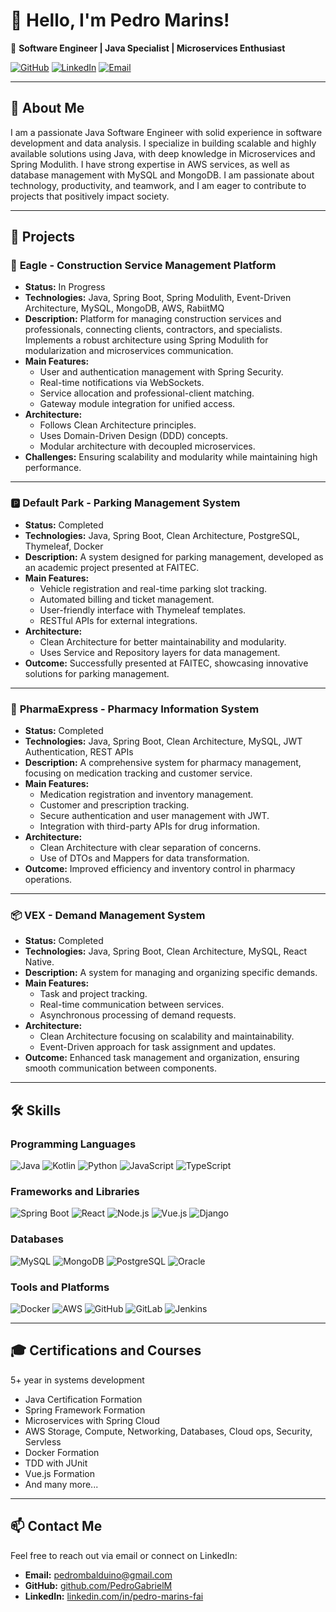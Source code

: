 # 👋 Hello, I'm Pedro Marins!

🚀 **Software Engineer | Java Specialist | Microservices Enthusiast**

[![GitHub](https://img.shields.io/badge/GitHub-181717?style=for-the-badge&logo=github&logoColor=white)](https://github.com/PedroGabrielM)
[![LinkedIn](https://img.shields.io/badge/LinkedIn-0077B5?style=for-the-badge&logo=linkedin&logoColor=white)](https://linkedin.com/in/pedro-marins-fai)
[![Email](https://img.shields.io/badge/Email-pedrombalduino@gmail.com-D14836?style=for-the-badge&logo=gmail&logoColor=white)](mailto:pedrombalduino@gmail.com)

---

## 📝 About Me
I am a passionate Java Software Engineer with solid experience in software development and data analysis. I specialize in building scalable and highly available solutions using Java, with deep knowledge in Microservices and Spring Modulith. I have strong expertise in AWS services, as well as database management with MySQL and MongoDB. I am passionate about technology, productivity, and teamwork, and I am eager to contribute to projects that positively impact society.

---

## 💼 Projects

### 🦅 **Eagle - Construction Service Management Platform**
- **Status:** In Progress
- **Technologies:** Java, Spring Boot, Spring Modulith, Event-Driven Architecture, MySQL, MongoDB, AWS, RabiitMQ
- **Description:** Platform for managing construction services and professionals, connecting clients, contractors, and specialists. Implements a robust architecture using Spring Modulith for modularization and microservices communication.
- **Main Features:**
  - User and authentication management with Spring Security.
  - Real-time notifications via WebSockets.
  - Service allocation and professional-client matching.
  - Gateway module integration for unified access.
- **Architecture:**
  - Follows Clean Architecture principles.
  - Uses Domain-Driven Design (DDD) concepts.
  - Modular architecture with decoupled microservices.
- **Challenges:** Ensuring scalability and modularity while maintaining high performance.

---

### 🅿️ **Default Park - Parking Management System**
- **Status:** Completed
- **Technologies:** Java, Spring Boot, Clean Architecture, PostgreSQL, Thymeleaf, Docker
- **Description:** A system designed for parking management, developed as an academic project presented at FAITEC.
- **Main Features:**
  - Vehicle registration and real-time parking slot tracking.
  - Automated billing and ticket management.
  - User-friendly interface with Thymeleaf templates.
  - RESTful APIs for external integrations.
- **Architecture:**
  - Clean Architecture for better maintainability and modularity.
  - Uses Service and Repository layers for data management.
- **Outcome:** Successfully presented at FAITEC, showcasing innovative solutions for parking management.

---

### 💊 **PharmaExpress - Pharmacy Information System**
- **Status:** Completed
- **Technologies:** Java, Spring Boot, Clean Architecture, MySQL, JWT Authentication, REST APIs
- **Description:** A comprehensive system for pharmacy management, focusing on medication tracking and customer service.
- **Main Features:**
  - Medication registration and inventory management.
  - Customer and prescription tracking.
  - Secure authentication and user management with JWT.
  - Integration with third-party APIs for drug information.
- **Architecture:**
  - Clean Architecture with clear separation of concerns.
  - Use of DTOs and Mappers for data transformation.
- **Outcome:** Improved efficiency and inventory control in pharmacy operations.

---

### 📦 **VEX - Demand Management System**
- **Status:** Completed
- **Technologies:** Java, Spring Boot, Clean Architecture, MySQL, React Native.
- **Description:** A system for managing and organizing specific demands.
- **Main Features:**
  - Task and project tracking.
  - Real-time communication between services.
  - Asynchronous processing of demand requests.
- **Architecture:**
  - Clean Architecture focusing on scalability and maintainability.
  - Event-Driven approach for task assignment and updates.
- **Outcome:** Enhanced task management and organization, ensuring smooth communication between components.

---

## 🛠️ Skills

### Programming Languages
![Java](https://img.shields.io/badge/Java-ED8B00?style=for-the-badge&logo=java&logoColor=white)
![Kotlin](https://img.shields.io/badge/Kotlin-0095D5?style=for-the-badge&logo=kotlin&logoColor=white)
![Python](https://img.shields.io/badge/Python-3776AB?style=for-the-badge&logo=python&logoColor=white)
![JavaScript](https://img.shields.io/badge/JavaScript-F7DF1E?style=for-the-badge&logo=javascript&logoColor=black)
![TypeScript](https://img.shields.io/badge/TypeScript-007ACC?style=for-the-badge&logo=typescript&logoColor=white)

### Frameworks and Libraries
![Spring Boot](https://img.shields.io/badge/Spring%20Boot-6DB33F?style=for-the-badge&logo=spring-boot&logoColor=white)
![React](https://img.shields.io/badge/React-61DAFB?style=for-the-badge&logo=react&logoColor=black)
![Node.js](https://img.shields.io/badge/Node.js-339933?style=for-the-badge&logo=node.js&logoColor=white)
![Vue.js](https://img.shields.io/badge/Vue.js-4FC08D?style=for-the-badge&logo=vue.js&logoColor=white)
![Django](https://img.shields.io/badge/Django-092E20?style=for-the-badge&logo=django&logoColor=white)

### Databases
![MySQL](https://img.shields.io/badge/MySQL-4479A1?style=for-the-badge&logo=mysql&logoColor=white)
![MongoDB](https://img.shields.io/badge/MongoDB-47A248?style=for-the-badge&logo=mongodb&logoColor=white)
![PostgreSQL](https://img.shields.io/badge/PostgreSQL-336791?style=for-the-badge&logo=postgresql&logoColor=white)
![Oracle](https://img.shields.io/badge/Oracle-F80000?style=for-the-badge&logo=oracle&logoColor=white)

### Tools and Platforms
![Docker](https://img.shields.io/badge/Docker-2496ED?style=for-the-badge&logo=docker&logoColor=white)
![AWS](https://img.shields.io/badge/AWS-232F3E?style=for-the-badge&logo=amazon-aws&logoColor=white)
![GitHub](https://img.shields.io/badge/GitHub-181717?style=for-the-badge&logo=github&logoColor=white)
![GitLab](https://img.shields.io/badge/GitLab-FCA121?style=for-the-badge&logo=gitlab&logoColor=white)
![Jenkins](https://img.shields.io/badge/Jenkins-D24939?style=for-the-badge&logo=jenkins&logoColor=white)

---

## 🎓 Certifications and Courses
5+ year in systems development 
- Java Certification Formation
- Spring Framework Formation
- Microservices with Spring Cloud
- AWS Storage, Compute, Networking, Databases, Cloud ops, Security, Servless
- Docker Formation
- TDD with JUnit
- Vue.js Formation
- And many more...

---

## 📫 Contact Me
Feel free to reach out via email or connect on LinkedIn:
- **Email:** pedrombalduino@gmail.com
- **GitHub:** [github.com/PedroGabrielM](https://github.com/PedroGabrielM)
- **LinkedIn:** [linkedin.com/in/pedro-marins-fai](https://linkedin.com/in/pedro-marins-fai)
